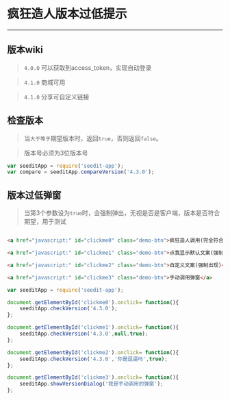 # 疯狂造人版本过低提示

---

## 版本wiki

> `4.0.0` 可以获取到access_token，实现自动登录

> `4.1.0` 商城可用

> `4.1.0` 分享可自定义链接


## 检查版本

> 当`大于等于`期望版本时，返回`true`，否则返回`false`。

> 版本号必须为3位版本号

````javascript
var seeditApp = require('seedit-app');
var compare = seeditApp.compareVersion('4.3.0');
````

## 版本过低弹窗

> 当第3个参数设为`true`时，会强制弹出，无视是否是客户端，版本是否符合期望，用于测试

<!-- <link rel="stylesheet" href="http://scdn.bozhong.com/source/shop/css_sec/css_sec.css"> -->

````html

<a href="javascript:" id="clickme0" class="demo-btn">疯狂造人调用(完全符合条件才出现)</a>

<a href="javascript:" id="clickme1" class="demo-btn">点我显示默认文案(强制出现)</a>

<a href="javascript:" id="clickme2" class="demo-btn">自定义文案(强制出现)</a>

<a href="javascript:" id="clickme3" class="demo-btn">手动调用弹窗</a>
````

````javascript
var seeditApp = require('seedit-app');

document.getElementById('clickme0').onclick= function(){
	seeditApp.checkVersion('4.3.0');
};

document.getElementById('clickme1').onclick= function(){
	seeditApp.checkVersion('4.3.0',null,true);
};

document.getElementById('clickme2').onclick= function(){
	seeditApp.checkVersion('4.3.0','你是逗逼吗',true);
};

document.getElementById('clickme3').onclick= function(){
	seeditApp.showVersionDialog('我是手动调用的弹窗');
};

````
